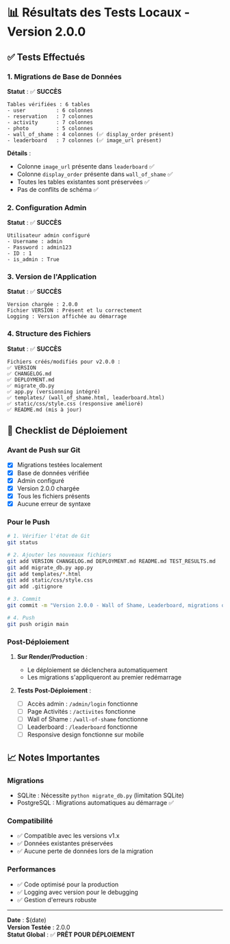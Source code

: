 # 📊 Résultats des Tests Locaux - Version 2.0.0

## ✅ Tests Effectués

### 1. Migrations de Base de Données

**Statut** : ✅ **SUCCÈS**

```
Tables vérifiées : 6 tables
- user          : 6 colonnes
- reservation   : 7 colonnes  
- activity      : 7 colonnes
- photo         : 5 colonnes
- wall_of_shame : 4 colonnes (✅ display_order présent)
- leaderboard   : 7 colonnes (✅ image_url présent)
```

**Détails** :
- Colonne `image_url` présente dans `leaderboard` ✅
- Colonne `display_order` présente dans `wall_of_shame` ✅
- Toutes les tables existantes sont préservées ✅
- Pas de conflits de schéma ✅

### 2. Configuration Admin

**Statut** : ✅ **SUCCÈS**

```
Utilisateur admin configuré
- Username : admin
- Password : admin123
- ID : 1
- is_admin : True
```

### 3. Version de l'Application

**Statut** : ✅ **SUCCÈS**

```
Version chargée : 2.0.0
Fichier VERSION : Présent et lu correctement
Logging : Version affichée au démarrage
```

### 4. Structure des Fichiers

**Statut** : ✅ **SUCCÈS**

```
Fichiers créés/modifiés pour v2.0.0 :
✅ VERSION
✅ CHANGELOG.md
✅ DEPLOYMENT.md
✅ migrate_db.py
✅ app.py (versionning intégré)
✅ templates/ (wall_of_shame.html, leaderboard.html)
✅ static/css/style.css (responsive amélioré)
✅ README.md (mis à jour)
```

## 🎯 Checklist de Déploiement

### Avant de Push sur Git

- [x] Migrations testées localement
- [x] Base de données vérifiée
- [x] Admin configuré
- [x] Version 2.0.0 chargée
- [x] Tous les fichiers présents
- [x] Aucune erreur de syntaxe

### Pour le Push

```bash
# 1. Vérifier l'état de Git
git status

# 2. Ajouter les nouveaux fichiers
git add VERSION CHANGELOG.md DEPLOYMENT.md README.md TEST_RESULTS.md
git add migrate_db.py app.py
git add templates/*.html
git add static/css/style.css
git add .gitignore

# 3. Commit
git commit -m "Version 2.0.0 - Wall of Shame, Leaderboard, migrations optimisées"

# 4. Push
git push origin main
```

### Post-Déploiement

1. **Sur Render/Production** :
   - Le déploiement se déclenchera automatiquement
   - Les migrations s'appliqueront au premier redémarrage

2. **Tests Post-Déploiement** :
   - [ ] Accès admin : `/admin/login` fonctionne
   - [ ] Page Activités : `/activites` fonctionne
   - [ ] Wall of Shame : `/wall-of-shame` fonctionne
   - [ ] Leaderboard : `/leaderboard` fonctionne
   - [ ] Responsive design fonctionne sur mobile

## 📈 Notes Importantes

### Migrations
- SQLite : Nécessite `python migrate_db.py` (limitation SQLite)
- PostgreSQL : Migrations automatiques au démarrage ✅

### Compatibilité
- ✅ Compatible avec les versions v1.x
- ✅ Données existantes préservées
- ✅ Aucune perte de données lors de la migration

### Performances
- ✅ Code optimisé pour la production
- ✅ Logging avec version pour le debugging
- ✅ Gestion d'erreurs robuste

---

**Date** : $(date)  
**Version Testée** : 2.0.0  
**Statut Global** : ✅ **PRÊT POUR DÉPLOIEMENT**


